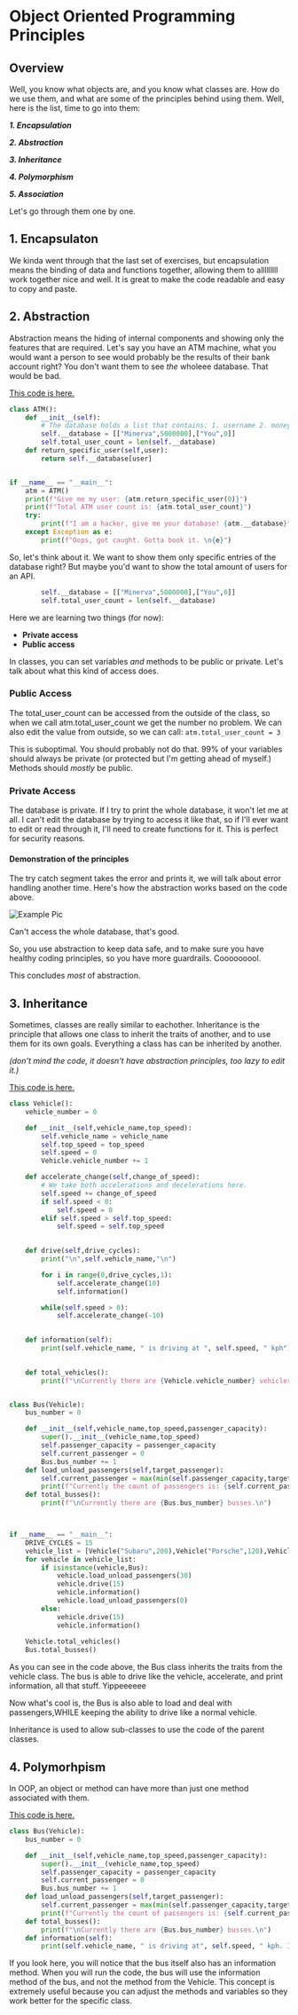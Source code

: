 # Object Oriented Programming Principles
## Overview
Well, you know what objects are, and you know what classes are. How do we use them, and what are some of the principles behind using them.
Well, here is the list, time to go into them:

***1. Encapsulation***

***2. Abstraction***

***3. Inheritance***

***4. Polymorphism***

***5. Association***

Let's go through them one by one.

## 1. Encapsulaton
We kinda went through that the last set of exercises, but encapsulation means the binding of data and functions together, allowing them to alllllllll work together nice and well. It is great to make the code readable and easy to copy and paste.

## 2. Abstraction
Abstraction means the hiding of internal components and showing only the features that are required. Let's say you have an ATM machine, what you would want a person to see would probably be the results of their bank account right? You don't want them to see *the* wholeee database. That would be bad.

[This code is here.](./demo/Abstraction.py)
```python
class ATM():
    def __init__(self):
        # The database holds a list that contains: 1. username 2. money
        self.__database = [["Minerva",5000000],["You",0]]
        self.total_user_count = len(self.__database)
    def return_specific_user(self,user):
        return self.__database[user]


if __name__ == "__main__":
    atm = ATM()
    print(f"Give me my user: {atm.return_specific_user(0)}")
    print(f"Total ATM user count is: {atm.total_user_count}")
    try:
        print(f"I am a hacker, give me your database! {atm.__database}")
    except Exception as e:
        print(f"Oops, got caught. Gotta book it. \n{e}")
```

So, let's think about it. We want to show them only specific entries of the database right? But maybe you'd want to show the total amount of users for an API.
```python
        self.__database = [["Minerva",5000000],["You",0]]
        self.total_user_count = len(self.__database)
```
Here we are learning two things (for now):
- **Private access**
- **Public access**

In classes, you can set variables *and* methods to be public or private. Let's talk about what this kind of access does.

### Public Access

The total_user_count can be accessed from the outside of the class, so when we call atm.total_user_count we get the number no problem. We can also edit the value from outside, so we can call: 
`atm.total_user_count = 3`

This is suboptimal. You should probably not do that. 99% of your variables should always be private (or protected but I'm getting ahead of myself.) Methods should *mostly* be public.

### Private Access

The database is private. If I try to print the whole database, it won't let me at all. I can't edit the database by trying to access it like that, so if I'll ever want to edit or read through it, I'll need to create functions for it. This is perfect for security reasons.


#### Demonstration of the principles
The try catch segment takes the error and prints it, we will talk about error handling another time. Here's how the abstraction works based on the code above.

![Example Pic](./images/AbstractionResults.png)

Can't access the whole database, that's good.

So, you use abstraction to keep data safe, and to make sure you have healthy coding principles, so you have more guardrails. Cooooooool.

This concludes *most* of abstraction.

## 3. Inheritance
Sometimes, classes are really similar to eachother. Inheritance is the principle that allows one class to inherit the traits of another, and to use them for its own goals. Everything a class has can be inherited by another.

*(don't mind the code, it doesn't have abstraction principles, too lazy to edit it.)*

[This code is here.](./demo/Inheritance.py)
```python
class Vehicle():
    vehicle_number = 0

    def __init__(self,vehicle_name,top_speed):
        self.vehicle_name = vehicle_name
        self.top_speed = top_speed
        self.speed = 0
        Vehicle.vehicle_number += 1

    def accelerate_change(self,change_of_speed):
        # We take both accelerations and decelerations here.
        self.speed += change_of_speed
        if self.speed < 0:
            self.speed = 0
        elif self.speed > self.top_speed:
            self.speed = self.top_speed
    

    def drive(self,drive_cycles):
        print("\n",self.vehicle_name,"\n")

        for i in range(0,drive_cycles,1):
            self.accelerate_change(10)
            self.information()

        while(self.speed > 0):
            self.accelerate_change(-10)
    

    def information(self):
        print(self.vehicle_name, " is driving at ", self.speed, " kph")
    

    def total_vehicles():
        print(f"\nCurrently there are {Vehicle.vehicle_number} vehicles.\n")


class Bus(Vehicle):
    bus_number = 0

    def __init__(self,vehicle_name,top_speed,passenger_capacity):
        super().__init__(vehicle_name,top_speed)
        self.passenger_capacity = passenger_capacity
        self.current_passenger = 0
        Bus.bus_number += 1
    def load_unload_passengers(self,target_passenger):
        self.current_passenger = max(min(self.passenger_capacity,target_passenger),0)
        print(f"Currently the count of passengers is: {self.current_passenger}.")
    def total_busses():
        print(f"\nCurrently there are {Bus.bus_number} busses.\n")



if __name__ == "__main__":
    DRIVE_CYCLES = 15
    vehicle_list = [Vehicle("Subaru",200),Vehicle("Porsche",120),Vehicle("Jeep",90),Bus("Volvo Bus",70,60)]
    for vehicle in vehicle_list:
        if isinstance(vehicle,Bus):
            vehicle.load_unload_passengers(30)
            vehicle.drive(15)
            vehicle.information()
            vehicle.load_unload_passengers(0)
        else:
            vehicle.drive(15)
            vehicle.information()
    
    Vehicle.total_vehicles()
    Bus.total_busses()
```
As you can see in the code above, the Bus class inherits the traits from the vehicle class. The bus is able to drive like the vehicle, accelerate, and print information, all that stuff. Yippeeeeee

Now what's cool is, the Bus is also able to load and deal with passengers,WHILE keeping the ability to drive like a normal vehicle.

Inheritance is used to allow sub-classes to use the code of the parent classes.

## 4. Polymorhpism
In OOP, an object or method can have more than just one method associated with them.

[This code is here.](./demo/Polymorphism.py)
```python
class Bus(Vehicle):
    bus_number = 0

    def __init__(self,vehicle_name,top_speed,passenger_capacity):
        super().__init__(vehicle_name,top_speed)
        self.passenger_capacity = passenger_capacity
        self.current_passenger = 0
        Bus.bus_number += 1
    def load_unload_passengers(self,target_passenger):
        self.current_passenger = max(min(self.passenger_capacity,target_passenger),0)
        print(f"Currently the count of passengers is: {self.current_passenger}.")
    def total_busses():
        print(f"\nCurrently there are {Bus.bus_number} busses.\n")
    def information(self):
        print(self.vehicle_name, " is driving at", self.speed, " kph. It is currently carrying ", self.current_passenger, "/", self.passenger_capacity)
```

If you look here, you will notice that the bus itself also has an information method. When you will run the code, the bus will use the information method of the bus, and not the method from the Vehicle. This concept is extremely useful because you can adjust the methods and variables so they work better for the specific class.